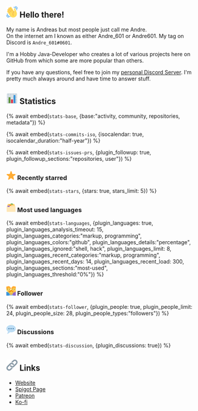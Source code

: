 <!-- Links -->
[purr]: https://purrbot.site
[discord]: https://discord.gg/6dazXp6
[website]: https://andre601.ch
[spigot]: https://www.spigotmc.org/resources/authors/56829/
[patreon]: https://patreon.com/andre_601
[ko-fi]: https://ko-fi.com/andre_601

<!-- SVGs -->
[star]: https://cdn.jsdelivr.net/gh/Readme-Workflows/Readme-Icons@main/icons/octicons/StarredRepository.svg
[fork]: https://cdn.jsdelivr.net/gh/Readme-Workflows/Readme-Icons@main/icons/octicons/ForkedRepository.svg

## <img alt="emoji" src="https://raw.githubusercontent.com/twitter/twemoji/master/assets/svg/1f44b.svg" height="30em"> Hello there!
My name is Andreas but most people just call me Andre.  
On the internet am I known as either Andre_601 or Andre601. My tag on Discord is `Andre_601#0601`.

I'm a Hobby Java-Developer who creates a lot of various projects here on GitHub from which some are more popular than others.  

If you have any questions, feel free to join my [personal Discord Server][discord]. I'm pretty much always around and have time to answer stuff.

## <img alt="emoji" src="https://raw.githubusercontent.com/twitter/twemoji/master/assets/svg/1f4ca.svg" height="30em"> Statistics
{% await embed(`stats-base`, {base:"activity, community, repositories, metadata"}) %}

{% await embed(`stats-commits-iso`, {isocalendar: true, isocalendar_duration:"half-year"}) %}

{% await embed(`stats-issues-prs`, {plugin_followup: true, plugin_followup_sections:"repositories, user"}) %}

### <img alt="emoji" src="https://raw.githubusercontent.com/twitter/twemoji/master/assets/svg/2b50.svg" height="25em"> Recently starred
{% await embed(`stats-stars`, {stars: true, stars_limit: 5}) %}

### <img alt="emoji" src="https://raw.githubusercontent.com/twitter/twemoji/master/assets/svg/1f5c2.svg" height="25em"> Most used languages
{% await embed(`stats-languages`, {plugin_languages: true, plugin_languages_analysis_timeout: 15, plugin_languages_categories:"markup, programming", plugin_languages_colors:"github", plugin_languages_details:"percentage", plugin_languages_ignored:"shell, hack", plugin_languages_limit: 8, plugin_languages_recent_categories:"markup, programming", plugin_languages_recent_days: 14, plugin_languages_recent_load: 300, plugin_languages_sections:"most-used", plugin_languages_threshold:"0%"}) %}

### <img alt="emoji" src="https://raw.githubusercontent.com/twitter/twemoji/master/assets/svg/1f46a.svg" height="25em"> Follower
{% await embed(`stats-follower`, {plugin_people: true, plugin_people_limit: 24, plugin_people_size: 28, plugin_people_types:"followers"}) %}

### <img alt="emoji" src="https://raw.githubusercontent.com/twitter/twemoji/master/assets/svg/1f4ac.svg" height="25em"> Discussions
{% await embed(`stats-discussion`, {plugin_discussions: true}) %}

## <img alt="emoji" src="https://raw.githubusercontent.com/twitter/twemoji/master/assets/svg/1f517.svg" height="30em"> Links
- [Website]
- [Spigot Page][spigot]
- [Patreon]
- [Ko-fi]
